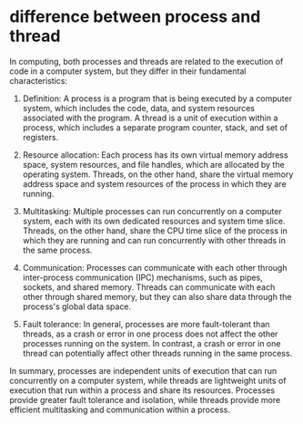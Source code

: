 # difference between process and thread

In computing, both processes and threads are related to the execution of code in a computer system, but they differ in their fundamental characteristics:

1. Definition: A process is a program that is being executed by a computer system, which includes the code, data, and system resources associated with the program. A thread is a unit of execution within a process, which includes a separate program counter, stack, and set of registers.
    
2. Resource allocation: Each process has its own virtual memory address space, system resources, and file handles, which are allocated by the operating system. Threads, on the other hand, share the virtual memory address space and system resources of the process in which they are running.
    
3. Multitasking: Multiple processes can run concurrently on a computer system, each with its own dedicated resources and system time slice. Threads, on the other hand, share the CPU time slice of the process in which they are running and can run concurrently with other threads in the same process.
    
4. Communication: Processes can communicate with each other through inter-process communication (IPC) mechanisms, such as pipes, sockets, and shared memory. Threads can communicate with each other through shared memory, but they can also share data through the process's global data space.
    
5. Fault tolerance: In general, processes are more fault-tolerant than threads, as a crash or error in one process does not affect the other processes running on the system. In contrast, a crash or error in one thread can potentially affect other threads running in the same process.
    

In summary, processes are independent units of execution that can run concurrently on a computer system, while threads are lightweight units of execution that run within a process and share its resources. Processes provide greater fault tolerance and isolation, while threads provide more efficient multitasking and communication within a process.